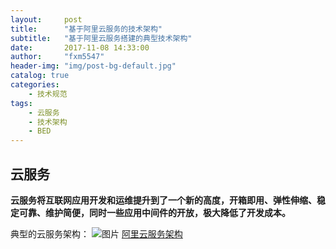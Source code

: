 ```yaml
---
layout:     post
title:      "基于阿里云服务的技术架构"
subtitle:   "基于阿里云服务搭建的典型技术架构"
date:       2017-11-08 14:33:00
author:     "fxm5547"
header-img: "img/post-bg-default.jpg"
catalog: true
categories:
    - 技术规范
tags:
    - 云服务
    - 技术架构
    - BED
---
```


## 云服务

**云服务将互联网应用开发和运维提升到了一个新的高度，开箱即用、弹性伸缩、稳定可靠、维护简便，同时一些应用中间件的开放，极大降低了开发成本。**

典型的云服务架构：
 ![图片](https://dn-coding-net-production-pp.qbox.me/c17d020e-3366-42e0-b5e8-a2101f09cfee.png) 
[阿里云服务架构](https://www.processon.com/view/link/577200eae4b0991e2f159b5b)
